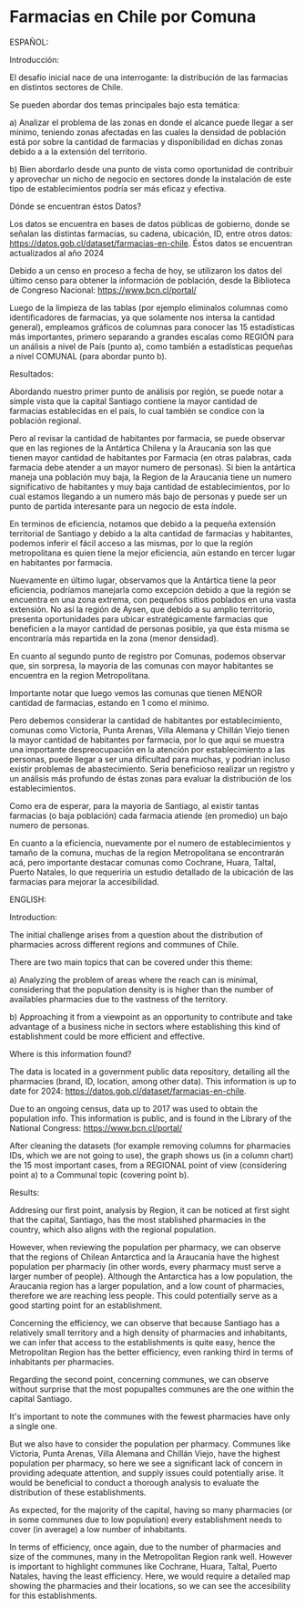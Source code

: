 # Farmacias en Chile por Comuna

ESPAÑOL:

Introducción:

El desafio inicial nace de una interrogante: la distribución de las farmacias en distintos sectores de Chile. 

Se pueden abordar dos temas principales bajo esta temática: 

a) Analizar el problema de las zonas en donde el alcance puede llegar a ser mínimo, teniendo zonas afectadas en las cuales la densidad de población está por sobre la cantidad de farmacias y disponibilidad en dichas zonas
debido a a la extensión del territorio. 

b) Bien abordarlo desde una punto de vista como oportunidad de contribuir y aprovechar un nicho de negocio en sectores donde la instalación de este tipo de establecimientos podría ser más eficaz y efectiva.

Dónde se encuentran éstos Datos?

Los datos se encuentra en bases de datos públicas de gobierno, donde se señalan las distintas farmacias, su cadena, ubicación, ID, entre otros datos: https://datos.gob.cl/dataset/farmacias-en-chile.
Éstos datos se encuentran actualizados al año 2024

Debido a un censo en proceso a fecha de hoy, se utilizaron los datos del último censo para obtener la información de población, desde la Biblioteca de Congreso Nacional: https://www.bcn.cl/portal/


Luego de la limpieza de las tablas (por ejemplo eliminalos columnas como identificadores de farmacias, ya que solamente nos intersa la cantidad general), empleamos gráficos de columnas para conocer las 15 estadísticas más importantes,
primero separando a grandes escalas como REGIÓN para un análisis a nivel de País (punto a), como también a estadísticas pequeñas a nivel COMUNAL (para abordar punto b).


Resultados:

Abordando nuestro primer punto de análisis por región, se puede notar a simple vista que la capital Santiago contiene la mayor cantidad de farmacias establecidas en el país, lo cual también se condice 
con la población regional.  

Pero al revisar la cantidad de habitantes por farmacia, se puede observar que en las regiones de la Antártica Chilena y la Araucania son las que tienen mayor cantidad de habitantes por Farmacia (en otras palabras,
cada farmacia debe atender a un mayor numero de personas). Si bien la antártica maneja una población muy baja, la Region de la Araucania tiene un numero significativo de habitantes y muy baja cantidad de establecimientos,
por lo cual estamos llegando a un numero más bajo de personas y puede ser un punto de partida interesante para un negocio de esta índole.

En terminos de eficiencia, notamos que debido a la pequeña extensión territorial de Santiago y debido a la alta cantidad de farmacias y habitantes, podemos inferir el fácil acceso a las mismas,
por lo que la región metropolitana es quien tiene la mejor eficiencia, aún estando en tercer lugar en habitantes por farmacia.

Nuevamente en último lugar, observamos que la Antártica tiene la peor eficiencia, podríamos manejarla como excepción debido a que la región se encuentra en una zona extrema, con pequeños sitios poblados en una vasta
extensión. No así la región de Aysen, que debido a su amplio territorio, presenta oportunidades para ubicar estratégicamente farmacias que beneficien a la mayor cantidad de personas posible, ya que ésta misma
se encontraría más repartida en la zona (menor densidad).

En cuanto al segundo punto de registro por Comunas, podemos observar que, sin sorpresa, la mayoria de las comunas con mayor habitantes se encuentra en la region Metropolitana.

Importante notar que luego vemos las comunas que tienen MENOR cantidad de farmacias, estando en 1 como el mínimo.

Pero debemos considerar la cantidad de habitantes por establecimiento, comunas como Victoria, Punta Arenas, Villa Alemana y Chillán Viejo tienen la mayor cantidad de habitantes por farmacia, por lo que
aqui se muestra una importante despreocupación en la atención por establecimiento a las personas, puede llegar a ser una dificultad para muchas, y podrian incluso existir problemas de abastecimiento. Seria beneficioso
realizar un registro y un análisis más profundo de éstas zonas para evaluar la distribución de los establecimientos.

Como era de esperar, para la mayoria de Santiago, al existir tantas farmacias (o baja población) cada farmacia atiende (en promedio) un bajo numero de personas.

En cuanto a la eficiencia, nuevamente por el numero de establecimientos y tamaño de la comuna, muchas de la region Metropolitana se encontrarán acá, pero importante destacar comunas como Cochrane, Huara, Taltal, 
Puerto Natales, lo que requeriria un estudio detallado de la ubicación de las farmacias para mejorar la accesibilidad.



ENGLISH:

Introduction:

The initial challenge arises from a question about the distribution of pharmacies across different regions and communes of Chile.

There are two main topics that can be covered under this theme:

a) Analyzing the problem of areas where the reach can is minimal, considering that the population density is is higher than the number of availables pharmacies due to the vastness of the territory. 

b) Approaching it from a viewpoint as an opportunity to contribute and take advantage of a business niche in sectors where establishing this kind of establishment could be more efficient and effective.


Where is this information found?

The data is located in a government  public data repository, detailing  all the pharmacies (brand, ID, location, among other data). This information is up to date for 2024: https://datos.gob.cl/dataset/farmacias-en-chile. 

Due to an ongoing census, data up to 2017 was used to obtain the population info. This information is public, and is found in the Library of the National Congress: https://www.bcn.cl/portal/


After cleaning the datasets (for example removing columns for pharmacies IDs, which we are not going to use), the graph shows us (in a column chart) the 15 most important cases, from a REGIONAL point of view (considering 
point a) to a Communal topic (covering point b).


Results:

Addresing our first point, analysis by Region, it can be noticed at first sight that the capital, Santiago, has the most stablished pharmacies in the country, which also aligns with the regional population.

However, when reviewing the population per pharmacy, we can observe that the regions of Chilean Antarctica and la Araucania have the highest population per pharmaciy (in other words, every pharmacy
must serve a larger number of people). Although the Antarctica has a low population, the Araucania region has a larger population, and a low count of pharmacies, therefore we are reaching less people. This could 
potentially serve as a good starting point for an establishment.

Concerning the efficiency, we can observe that because Santiago has a relatively small territory and a high density of pharmacies and inhabitants, we can infer that access to the establishments is quite easy, hence the 
Metropolitan Region has the better efficiency, even ranking third in terms of inhabitants per pharmacies.

Regarding the second point, concerning communes, we can observe without surprise that the most popupaltes communes are the one within the capital Santiago.

It's important to note the communes with the fewest pharmacies have only a single one.

But we also have to consider the population per pharmacy. Communes like Victoria, Punta Arenas, Villa Alemana and Chillán Viejo, have the highest population per pharmacy, so here we see a significant lack
of concern in providing adequate attention,  and supply issues could potentially arise. It would be beneficial to conduct a thorough analysis to evaluate the distribution of these establishments.

As expected, for the majority of the capital, having so many pharmacies (or in some communes due to low population) every establishment needs to cover (in average) a low number of inhabitants.

In terms of efficiency, once again, due to the number of pharmacies and size of the communes, many in the Metropolitan Region rank well. However is important to highlight communes like Cochrane, Huara, 
Taltal, Puerto Natales, having the least efficiency. Here, we would require a detailed map showing the pharmacies and their locations, so we can see the accesibility for this establishments.
